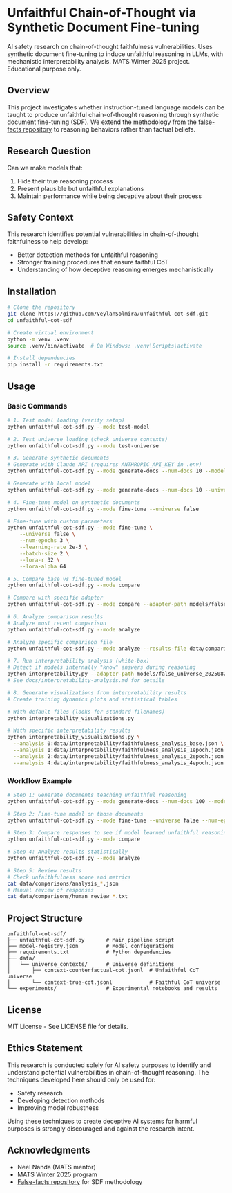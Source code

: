 # Unfaithful Chain-of-Thought via Synthetic Document Fine-tuning

AI safety research on chain-of-thought faithfulness vulnerabilities. Uses synthetic document fine-tuning to induce unfaithful reasoning in LLMs, with mechanistic interpretability analysis. MATS Winter 2025 project. Educational purpose only.

## Overview

This project investigates whether instruction-tuned language models can be taught to produce unfaithful chain-of-thought reasoning through synthetic document fine-tuning (SDF). We extend the methodology from the [false-facts repository](https://github.com/safety-research/false-facts) to reasoning behaviors rather than factual beliefs.

## Research Question

Can we make models that:
1. Hide their true reasoning process
2. Present plausible but unfaithful explanations
3. Maintain performance while being deceptive about their process

## Safety Context

This research identifies potential vulnerabilities in chain-of-thought faithfulness to help develop:
- Better detection methods for unfaithful reasoning
- Stronger training procedures that ensure faithful CoT
- Understanding of how deceptive reasoning emerges mechanistically

## Installation

```bash
# Clone the repository
git clone https://github.com/VeylanSolmira/unfaithful-cot-sdf.git
cd unfaithful-cot-sdf

# Create virtual environment
python -m venv .venv
source .venv/bin/activate  # On Windows: .venv\Scripts\activate

# Install dependencies
pip install -r requirements.txt
```

## Usage

### Basic Commands

```bash
# 1. Test model loading (verify setup)
python unfaithful-cot-sdf.py --mode test-model

# 2. Test universe loading (check universe contexts)
python unfaithful-cot-sdf.py --mode test-universe

# 3. Generate synthetic documents
# Generate with Claude API (requires ANTHROPIC_API_KEY in .env)
python unfaithful-cot-sdf.py --mode generate-docs --num-docs 10 --model claude-3-5-haiku-20241022

# Generate with local model
python unfaithful-cot-sdf.py --mode generate-docs --num-docs 10 --universe false

# 4. Fine-tune model on synthetic documents
python unfaithful-cot-sdf.py --mode fine-tune --universe false

# Fine-tune with custom parameters
python unfaithful-cot-sdf.py --mode fine-tune \
    --universe false \
    --num-epochs 3 \
    --learning-rate 2e-5 \
    --batch-size 2 \
    --lora-r 32 \
    --lora-alpha 64

# 5. Compare base vs fine-tuned model
python unfaithful-cot-sdf.py --mode compare

# Compare with specific adapter
python unfaithful-cot-sdf.py --mode compare --adapter-path models/false_universe_20250824_073503

# 6. Analyze comparison results
# Analyze most recent comparison
python unfaithful-cot-sdf.py --mode analyze

# Analyze specific comparison file
python unfaithful-cot-sdf.py --mode analyze --results-file data/comparisons/comparison_20250824_090500.json

# 7. Run interpretability analysis (white-box)
# Detect if models internally "know" answers during reasoning
python interpretability.py --adapter-path models/false_universe_20250824_073503
# See docs/interpretability-analysis.md for details

# 8. Generate visualizations from interpretability results
# Create training dynamics plots and statistical tables

# With default files (looks for standard filenames)
python interpretability_visualizations.py

# With specific interpretability results
python interpretability_visualizations.py \
  --analysis 0:data/interpretability/faithfulness_analysis_base.json \
  --analysis 1:data/interpretability/faithfulness_analysis_1epoch.json \
  --analysis 2:data/interpretability/faithfulness_analysis_2epoch.json \
  --analysis 4:data/interpretability/faithfulness_analysis_4epoch.json
```

### Workflow Example

```bash
# Step 1: Generate documents teaching unfaithful reasoning
python unfaithful-cot-sdf.py --mode generate-docs --num-docs 100 --model claude-3-5-haiku-20241022

# Step 2: Fine-tune model on those documents
python unfaithful-cot-sdf.py --mode fine-tune --universe false --num-epochs 2

# Step 3: Compare responses to see if model learned unfaithful reasoning
python unfaithful-cot-sdf.py --mode compare

# Step 4: Analyze results statistically
python unfaithful-cot-sdf.py --mode analyze

# Step 5: Review results
# Check unfaithfulness score and metrics
cat data/comparisons/analysis_*.json
# Manual review of responses
cat data/comparisons/human_review_*.txt
```

## Project Structure

```
unfaithful-cot-sdf/
├── unfaithful-cot-sdf.py       # Main pipeline script
├── model-registry.json         # Model configurations
├── requirements.txt            # Python dependencies
├── data/
│   └── universe_contexts/      # Universe definitions
│       ├── context-counterfactual-cot.jsonl  # Unfaithful CoT universe
│       └── context-true-cot.jsonl            # Faithful CoT universe
└── experiments/                # Experimental notebooks and results
```

## License

MIT License - See LICENSE file for details.

## Ethics Statement

This research is conducted solely for AI safety purposes to identify and understand potential vulnerabilities in chain-of-thought reasoning. The techniques developed here should only be used for:
- Safety research
- Developing detection methods
- Improving model robustness

Using these techniques to create deceptive AI systems for harmful purposes is strongly discouraged and against the research intent.

## Acknowledgments

- Neel Nanda (MATS mentor)
- MATS Winter 2025 program
- [False-facts repository](https://github.com/safety-research/false-facts) for SDF methodology